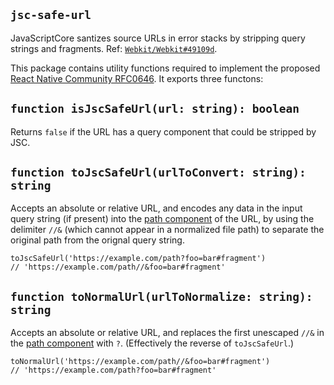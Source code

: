 ## `jsc-safe-url`

JavaScriptCore santizes source URLs in error stacks by stripping query strings and fragments. Ref: [
`Webkit/Webkit#49109d`](https://github.com/WebKit/WebKit/commit/49109db4ab87a715f7a8987c7ee380e63060298b).

This package contains utility functions required to implement the
proposed [React Native Community RFC0646](https://github.com/react-native-community/discussions-and-proposals/pull/646).
It exports three functons:

## `function isJscSafeUrl(url: string): boolean`

Returns `false` if the URL has a query component that could be stripped by JSC.

## `function toJscSafeUrl(urlToConvert: string): string`

Accepts an absolute or relative URL, and encodes any data in the input query string (if present)
into the [path component](https://www.rfc-editor.org/rfc/rfc3986#section-3.3) of the URL, by using
the delimiter `//&` (which cannot appear in a normalized file path) to separate the original path
from the orignal query string.

```
toJscSafeUrl('https://example.com/path?foo=bar#fragment')
// 'https://example.com/path//&foo=bar#fragment'
```

## `function toNormalUrl(urlToNormalize: string): string`

Accepts an absolute or relative URL, and replaces the first unescaped `//&` in
the [path component](https://www.rfc-editor.org/rfc/rfc3986#section-3.3) with `?`. (Effectively the
reverse of `toJscSafeUrl`.)

```
toNormalUrl('https://example.com/path//&foo=bar#fragment')
// 'https://example.com/path?foo=bar#fragment'
```
